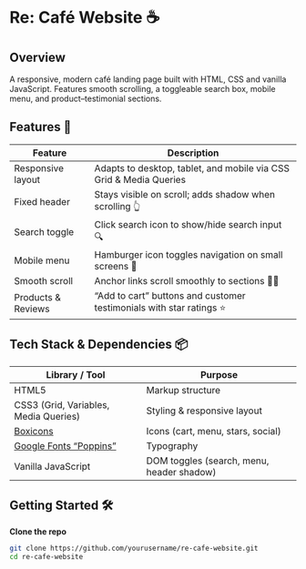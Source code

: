 # Re: Café Website ☕️

## Overview  
A responsive, modern café landing page built with HTML, CSS and vanilla JavaScript. Features smooth scrolling, a toggleable search box, mobile menu, and product–testimonial sections.

## Features 🚀  
| Feature             | Description                                                  |
|---------------------|--------------------------------------------------------------|
| Responsive layout   | Adapts to desktop, tablet, and mobile via CSS Grid & Media Queries |
| Fixed header        | Stays visible on scroll; adds shadow when scrolling 👆        |
| Search toggle       | Click search icon to show/hide search input 🔍               |
| Mobile menu         | Hamburger icon toggles navigation on small screens 📱        |
| Smooth scroll       | Anchor links scroll smoothly to sections 🏃‍♂️               |
| Products & Reviews  | “Add to cart” buttons and customer testimonials with star ratings ⭐️ |

## Tech Stack & Dependencies 📦  
| Library / Tool                      | Purpose                          |
|-------------------------------------|----------------------------------|
| HTML5                               | Markup structure                 |
| CSS3 (Grid, Variables, Media Queries) | Styling & responsive layout      |
| [Boxicons](https://unpkg.com/boxicons@latest/css/boxicons.min.css) | Icons (cart, menu, stars, social) |
| [Google Fonts “Poppins”](https://fonts.googleapis.com/css2?family=Poppins:wght@300;400;700&display=swap) | Typography                      |
| Vanilla JavaScript                  | DOM toggles (search, menu, header shadow) |

## Getting Started 🛠️  
**Clone the repo**  
   ```bash
   git clone https://github.com/yourusername/re-cafe-website.git
   cd re-cafe-website
